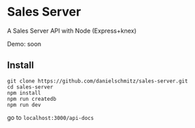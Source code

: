 # Sales Server

A Sales Server API with Node (Express+knex)

Demo: soon

## Install

```
git clone https://github.com/danielschmitz/sales-server.git
cd sales-server
npm install
npm run createdb
npm run dev
```

go to `localhost:3000/api-docs` 



